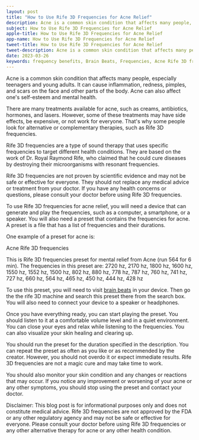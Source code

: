 ```yaml
---
layout: post
title: "How to Use Rife 3D Frequencies for Acne Relief"
description: Acne is a common skin condition that affects many people, especially teenagers and young adults. It can cause inflammation, redness, pimples, and scars on the face and other parts of the body. Acne can also affect one's self-esteem and mental health. 
subject: How to Use Rife 3D Frequencies for Acne Relief
apple-title: How to Use Rife 3D Frequencies for Acne Relief
app-name: How to Use Rife 3D Frequencies for Acne Relief
tweet-title: How to Use Rife 3D Frequencies for Acne Relief
tweet-description: Acne is a common skin condition that affects many people, especially teenagers and young adults. It can cause inflammation, redness, pimples, and scars on the face and other parts of the body. Acne can also affect one's self-esteem and mental health.
date: 2023-03-26
keywords: frequency benefits, Brain Beats, Frequencies, Acne Rife 3D frequencies, Brain wave entrainment, sound therapy
---
```


Acne is a common skin condition that affects many people, especially teenagers and young adults. It can cause inflammation, redness, pimples, and scars on the face and other parts of the body. Acne can also affect one's self-esteem and mental health.

There are many treatments available for acne, such as creams, antibiotics, hormones, and lasers. However, some of these treatments may have side effects, be expensive, or not work for everyone. That's why some people look for alternative or complementary therapies, such as Rife 3D frequencies.

Rife 3D frequencies are a type of sound therapy that uses specific frequencies to target different health conditions. They are based on the work of Dr. Royal Raymond Rife, who claimed that he could cure diseases by destroying their microorganisms with resonant frequencies.

Rife 3D frequencies are not proven by scientific evidence and may not be safe or effective for everyone. They should not replace any medical advice or treatment from your doctor. If you have any health concerns or questions, please consult your doctor before using Rife 3D frequencies.

To use Rife 3D frequencies for acne relief, you will need a device that can generate and play the frequencies, such as a computer, a smartphone, or a speaker. You will also need a preset that contains the frequencies for acne. A preset is a file that has a list of frequencies and their durations.

One example of a preset for acne is:

Acne Rife 3D frequencies

This is Rife 3D frequencies preset for mental relief from Acne (run 564 for 6 min). The frequencies in this preset are: 2720 hz, 2170 hz, 1800 hz, 1600 hz, 1550 hz, 1552 hz, 1500 hz, 802 hz, 880 hz, 778 hz, 787 hz, 760 hz, 741 hz, 727 hz, 660 hz, 564 hz, 465 hz, 450 hz, 444 hz, 428 hz

To use this preset, you will need to visit [brain beats](https://brain-beats.in) in your device. Then go the the rife 3D machine and search this preset there from the search box. You will also need to connect your device to a speaker or headphones.

Once you have everything ready, you can start playing the preset. You should listen to it at a comfortable volume level and in a quiet environment. You can close your eyes and relax while listening to the frequencies. You can also visualize your skin healing and clearing up.

You should run the preset for the duration specified in the description. You can repeat the preset as often as you like or as recommended by the creator. However, you should not overdo it or expect immediate results. Rife 3D frequencies are not a magic cure and may take time to work.

You should also monitor your skin condition and any changes or reactions that may occur. If you notice any improvement or worsening of your acne or any other symptoms, you should stop using the preset and contact your doctor.

Disclaimer: This blog post is for informational purposes only and does not constitute medical advice. Rife 3D frequencies are not approved by the FDA or any other regulatory agency and may not be safe or effective for everyone. Please consult your doctor before using Rife 3D frequencies or any other alternative therapy for acne or any other health condition.